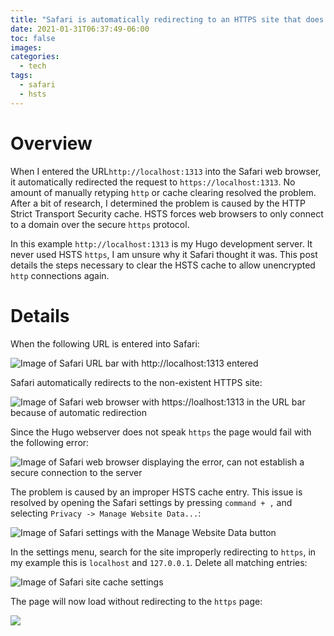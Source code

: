 ```yaml
---
title: "Safari is automatically redirecting to an HTTPS site that does not exist"
date: 2021-01-31T06:37:49-06:00
toc: false
images:
categories:
  - tech
tags: 
  - safari
  - hsts
---
```


# Overview

When I entered the URL`http://localhost:1313` into the Safari web browser, it automatically redirected the request to `https://localhost:1313`.  No amount of manually retyping `http` or cache clearing resolved the problem.  After a bit of research, I determined the problem is caused by the HTTP Strict Transport Security cache.  HSTS forces web browsers to only connect to a domain over the secure `https` protocol.

In this example `http://localhost:1313` is my Hugo development server.   It never used HSTS `https`, I am unsure why it Safari thought it was.   This post details the steps necessary to clear the HSTS cache to allow unencrypted `http` connections again.  

# Details

When the following URL is entered into Safari:

![Image of Safari URL bar with http://localhost:1313 entered](/images/2021-01-25-16-38-43.png)

Safari automatically redirects to the non-existent HTTPS site:

![Image of Safari web browser with https://loalhost:1313 in the URL bar because of automatic redirection](/images/2021-01-25-16-39-13.png)

Since the Hugo webserver does not speak `https` the page would fail with the following error:

![Image of Safari web browser displaying the error, can not establish a secure connection to the server](/images/2021-01-25-16-38-17.png)

The problem is caused by an improper HSTS cache entry.  This issue is resolved by opening the Safari settings by pressing `command + ,` and selecting `Privacy -> Manage Website Data...`:

![Image of Safari settings with the Manage Website Data button](/images/2021-01-25-16-44-11.png)


In the settings menu, search for the site improperly redirecting to `https`, in my example this is `localhost` and `127.0.0.1`. Delete all matching entries:

![Image of Safari site cache settings](/images/2021-01-25-16-40-07.png)


The page will now load without redirecting to the `https` page:

![](/images/2021-01-25-16-42-26.png)